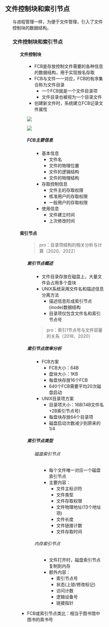 <div style="float: left; width: 64%; padding: 1%;">

## 文件控制块和索引节点  

<ul>

与进程管理一样，为便于文件管理，引入了文件控制块的数据结构。  

### 文件控制块和索引节点

<ul>

#### 文件控制块

<ul>

- FCB是存放控制文件需要的各种信息的数据结构，用于实现按名存取
- FCB与文件一一对应，FCB的有序集合称为文件目录
  - 一个FCB就是一个文件目录项
  - 文件目录也被视为一个目录文件
- 创建新文件时，系统建立FCB记录文件属性

![](https://cdn-mineru.openxlab.org.cn/model-mineru/prod/42e00482cf2da53c34734fbedeb938ce4d87d374115b0af2a6d8e85421ac59c8.jpg)  

![](https://cdn-mineru.openxlab.org.cn/model-mineru/prod/4c9849ace7df7caf82295ecbc683a1c21d78d5eae7b5a90795e9071a8342ca52.jpg)  

##### FCB主要信息

<ul>

- 基本信息
  - 文件名
  - 文件的物理位置
  - 文件的逻辑结构
  - 文件的物理结构
- 存取控制信息
  - 文件主的存取权限
  - 核准用户的存取权限
  - 一般用户的存取权限
- 使用信息
  - 文件建立时间
  - 上次修改时间

</ul>

</ul>

#### 索引节点

<ul>

> pro：目录项结构的相关分析与计算（2020、2022）  

##### 索引节点概述

<ul>

- 文件目录存放在磁盘上，大量文件会占用多个盘块
- UNIX系统采用文件名和描述信息分离方法
  - 描述信息形成索引节点(inode)数据结构
  - 目录项仅包含文件名和索引节点号

> pro：索引1节点号与文件容量的关系（2018、2020）  

</ul>

##### 索引节点效率分析

<ul>

- FCB方案
  - FCB大小：64B
  - 盘块大小：1KB
  - 每盘块存放16个FCB
  - 640个FCB需要平均20次磁盘启动
- UNIX目录项方案
  - 目录项大小：16B(14B文件名+2B索引节点号)
  - 每盘块存放64个目录项
  - 磁盘启动次数减少到原来的1/4

</ul>

##### 索引节点类型

<ul>

###### 磁盘索引节点

<ul>

- 每个文件唯一对应一个磁盘索引节点
- 主要内容：
  - 文件主标识符
  - 文件类型
  - 文件存取权限
  - 文件物理地址(13个地址项)
  - 文件长度
  - 文件链接计数
  - 文件存取时间

</ul>

###### 内存索引节点

<ul>

- 文件打开时，磁盘索引节点复制到内存
- 额外内容：
  - 索引节点号
  - 状态(上锁/修改标记)
  - 访问计数
  - 逻辑设备号
  - 链接指针

</ul>

</ul>

</ul>

- FCB或索引节点类比：相当于图书馆中图书的索书号

</ul>

</ul>

</div>
<div style="float: right; width: 26%; padding: 1%;">

</div>
<div style="clear: both;"></div>

